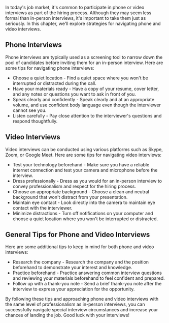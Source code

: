 
In today's job market, it's common to participate in phone or video interviews as part of the hiring process. Although they may seem less formal than in-person interviews, it's important to take them just as seriously. In this chapter, we'll explore strategies for navigating phone and video interviews.

Phone Interviews
----------------

Phone interviews are typically used as a screening tool to narrow down the pool of candidates before inviting them for an in-person interview. Here are some tips for navigating phone interviews:

* Choose a quiet location - Find a quiet space where you won't be interrupted or distracted during the call.
* Have your materials ready - Have a copy of your resume, cover letter, and any notes or questions you want to ask in front of you.
* Speak clearly and confidently - Speak clearly and at an appropriate volume, and use confident body language even though the interviewer cannot see you.
* Listen carefully - Pay close attention to the interviewer's questions and respond thoughtfully.

Video Interviews
----------------

Video interviews can be conducted using various platforms such as Skype, Zoom, or Google Meet. Here are some tips for navigating video interviews:

* Test your technology beforehand - Make sure you have a reliable internet connection and test your camera and microphone before the interview.
* Dress professionally - Dress as you would for an in-person interview to convey professionalism and respect for the hiring process.
* Choose an appropriate background - Choose a clean and neutral background that won't distract from your presentation.
* Maintain eye contact - Look directly into the camera to maintain eye contact with the interviewer.
* Minimize distractions - Turn off notifications on your computer and choose a quiet location where you won't be interrupted or distracted.

General Tips for Phone and Video Interviews
-------------------------------------------

Here are some additional tips to keep in mind for both phone and video interviews:

* Research the company - Research the company and the position beforehand to demonstrate your interest and knowledge.
* Practice beforehand - Practice answering common interview questions and reviewing your materials beforehand to feel confident and prepared.
* Follow up with a thank-you note - Send a brief thank-you note after the interview to express your appreciation for the opportunity.

By following these tips and approaching phone and video interviews with the same level of professionalism as in-person interviews, you can successfully navigate special interview circumstances and increase your chances of landing the job. Good luck with your interviews!
